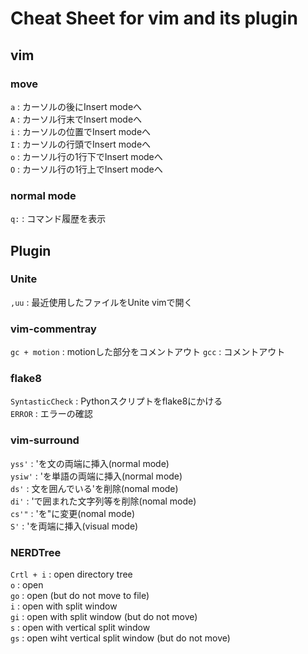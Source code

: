 # Cheat Sheet for vim and its plugin

## vim

### move
`a` : カーソルの後にInsert modeへ  <br>
`A` : カーソル行末でInsert modeへ  <br>
`i` : カーソルの位置でInsert modeへ  <br>
`I` : カーソルの行頭でInsert modeへ  <br>
`o` : カーソル行の1行下でInsert modeへ  <br>
`O` : カーソル行の1行上でInsert modeへ  <br>

### normal mode
`q:` : コマンド履歴を表示  <br>


## Plugin

### Unite
`,uu` : 最近使用したファイルをUnite vimで開く  <br>

### vim-commentray
`gc + motion` : motionした部分をコメントアウト
`gcc` : コメントアウト

### flake8
`SyntasticCheck` : Pythonスクリプトをflake8にかける <br>
`ERROR` : エラーの確認  <br>

### vim-surround
`yss'` : 'を文の両端に挿入(normal mode)  <br>
`ysiw'` : 'を単語の両端に挿入(normal mode)  <br>
`ds'` : 文を囲んでいる'を削除(nomal mode) <br>
`di'` : 'で囲まれた文字列等を削除(nomal mode)  <br>
`cs'"` : 'を"に変更(nomal mode)  <br>
`S'` : 'を両端に挿入(visual mode)  <br>

### NERDTree
`Crtl + i` : open directory tree  <br>
`o` : open  <br>
`go` : open (but do not move to file)  <br>
`i` : open with split window  <br>
`gi` : open with split window (but do not move)  <br>
`s` : open with vertical split window  <br>
`gs` : open wiht vertical split window (but do not move)  <br>
